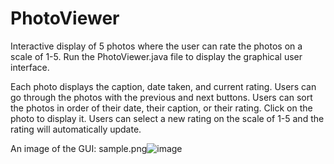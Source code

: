 # PhotoViewer
Interactive display of 5 photos where the user can rate the photos on a scale of 1-5.
Run the PhotoViewer.java file to display the graphical user interface.

Each photo displays the caption, date taken, and current rating. 
Users can go through the photos with the previous and next buttons. 
Users can sort the photos in order of their date, their caption, or their rating. 
Click on the photo to display it. 
Users can select a new rating on the scale of 1-5 and the rating will automatically update. 

An image of the GUI: 
sample.png![image](https://user-images.githubusercontent.com/59905019/113930027-c33bf900-97be-11eb-987d-95bc247e685c.png)
